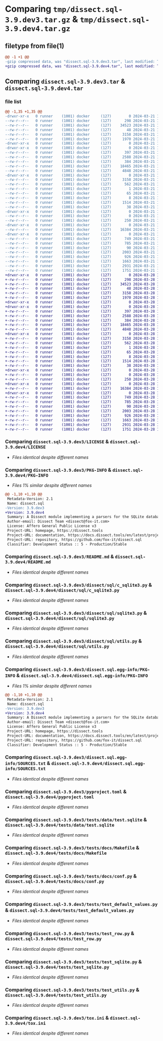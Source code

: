 # Comparing `tmp/dissect.sql-3.9.dev3.tar.gz` & `tmp/dissect.sql-3.9.dev4.tar.gz`

## filetype from file(1)

```diff
@@ -1 +1 @@
-gzip compressed data, was "dissect.sql-3.9.dev3.tar", last modified: Thu Mar 21 10:17:07 2024, max compression
+gzip compressed data, was "dissect.sql-3.9.dev4.tar", last modified: Thu Mar 28 17:22:34 2024, max compression
```

## Comparing `dissect.sql-3.9.dev3.tar` & `dissect.sql-3.9.dev4.tar`

### file list

```diff
@@ -1,35 +1,35 @@
-drwxr-xr-x   0 runner    (1001) docker     (127)        0 2024-03-21 10:17:07.675195 dissect.sql-3.9.dev3/
--rw-r--r--   0 runner    (1001) docker     (127)      298 2024-03-21 10:16:56.000000 dissect.sql-3.9.dev3/COPYRIGHT
--rw-r--r--   0 runner    (1001) docker     (127)    34523 2024-03-21 10:16:56.000000 dissect.sql-3.9.dev3/LICENSE
--rw-r--r--   0 runner    (1001) docker     (127)       48 2024-03-21 10:16:56.000000 dissect.sql-3.9.dev3/MANIFEST.in
--rw-r--r--   0 runner    (1001) docker     (127)     3158 2024-03-21 10:17:07.675195 dissect.sql-3.9.dev3/PKG-INFO
--rw-r--r--   0 runner    (1001) docker     (127)     1970 2024-03-21 10:16:56.000000 dissect.sql-3.9.dev3/README.md
-drwxr-xr-x   0 runner    (1001) docker     (127)        0 2024-03-21 10:17:07.671195 dissect.sql-3.9.dev3/dissect/
-drwxr-xr-x   0 runner    (1001) docker     (127)        0 2024-03-21 10:17:07.675195 dissect.sql-3.9.dev3/dissect/sql/
--rw-r--r--   0 runner    (1001) docker     (127)      397 2024-03-21 10:16:56.000000 dissect.sql-3.9.dev3/dissect/sql/__init__.py
--rw-r--r--   0 runner    (1001) docker     (127)     2588 2024-03-21 10:16:56.000000 dissect.sql-3.9.dev3/dissect/sql/c_sqlite3.py
--rw-r--r--   0 runner    (1001) docker     (127)      384 2024-03-21 10:16:56.000000 dissect.sql-3.9.dev3/dissect/sql/exceptions.py
--rw-r--r--   0 runner    (1001) docker     (127)    18465 2024-03-21 10:16:56.000000 dissect.sql-3.9.dev3/dissect/sql/sqlite3.py
--rw-r--r--   0 runner    (1001) docker     (127)     4848 2024-03-21 10:16:56.000000 dissect.sql-3.9.dev3/dissect/sql/utils.py
-drwxr-xr-x   0 runner    (1001) docker     (127)        0 2024-03-21 10:17:07.675195 dissect.sql-3.9.dev3/dissect.sql.egg-info/
--rw-r--r--   0 runner    (1001) docker     (127)     3158 2024-03-21 10:17:07.000000 dissect.sql-3.9.dev3/dissect.sql.egg-info/PKG-INFO
--rw-r--r--   0 runner    (1001) docker     (127)      562 2024-03-21 10:17:07.000000 dissect.sql-3.9.dev3/dissect.sql.egg-info/SOURCES.txt
--rw-r--r--   0 runner    (1001) docker     (127)        1 2024-03-21 10:17:07.000000 dissect.sql-3.9.dev3/dissect.sql.egg-info/dependency_links.txt
--rw-r--r--   0 runner    (1001) docker     (127)       65 2024-03-21 10:17:07.000000 dissect.sql-3.9.dev3/dissect.sql.egg-info/requires.txt
--rw-r--r--   0 runner    (1001) docker     (127)        8 2024-03-21 10:17:07.000000 dissect.sql-3.9.dev3/dissect.sql.egg-info/top_level.txt
--rw-r--r--   0 runner    (1001) docker     (127)     1514 2024-03-21 10:17:02.000000 dissect.sql-3.9.dev3/pyproject.toml
--rw-r--r--   0 runner    (1001) docker     (127)       38 2024-03-21 10:17:07.675195 dissect.sql-3.9.dev3/setup.cfg
-drwxr-xr-x   0 runner    (1001) docker     (127)        0 2024-03-21 10:17:07.675195 dissect.sql-3.9.dev3/tests/
--rw-r--r--   0 runner    (1001) docker     (127)        0 2024-03-21 10:16:56.000000 dissect.sql-3.9.dev3/tests/__init__.py
--rw-r--r--   0 runner    (1001) docker     (127)      250 2024-03-21 10:16:56.000000 dissect.sql-3.9.dev3/tests/conftest.py
-drwxr-xr-x   0 runner    (1001) docker     (127)        0 2024-03-21 10:17:07.675195 dissect.sql-3.9.dev3/tests/data/
--rw-r--r--   0 runner    (1001) docker     (127)    16384 2024-03-21 10:16:56.000000 dissect.sql-3.9.dev3/tests/data/test.sqlite
-drwxr-xr-x   0 runner    (1001) docker     (127)        0 2024-03-21 10:17:07.675195 dissect.sql-3.9.dev3/tests/docs/
--rw-r--r--   0 runner    (1001) docker     (127)      749 2024-03-21 10:16:56.000000 dissect.sql-3.9.dev3/tests/docs/Makefile
--rw-r--r--   0 runner    (1001) docker     (127)      785 2024-03-21 10:16:56.000000 dissect.sql-3.9.dev3/tests/docs/conf.py
--rw-r--r--   0 runner    (1001) docker     (127)       90 2024-03-21 10:16:56.000000 dissect.sql-3.9.dev3/tests/docs/index.rst
--rw-r--r--   0 runner    (1001) docker     (127)     2003 2024-03-21 10:16:56.000000 dissect.sql-3.9.dev3/tests/test_default_values.py
--rw-r--r--   0 runner    (1001) docker     (127)      926 2024-03-21 10:16:56.000000 dissect.sql-3.9.dev3/tests/test_row.py
--rw-r--r--   0 runner    (1001) docker     (127)     1663 2024-03-21 10:16:56.000000 dissect.sql-3.9.dev3/tests/test_sqlite.py
--rw-r--r--   0 runner    (1001) docker     (127)     2931 2024-03-21 10:16:56.000000 dissect.sql-3.9.dev3/tests/test_utils.py
--rw-r--r--   0 runner    (1001) docker     (127)     1751 2024-03-21 10:16:56.000000 dissect.sql-3.9.dev3/tox.ini
+drwxr-xr-x   0 runner    (1001) docker     (127)        0 2024-03-28 17:22:34.969449 dissect.sql-3.9.dev4/
+-rw-r--r--   0 runner    (1001) docker     (127)      298 2024-03-28 17:22:26.000000 dissect.sql-3.9.dev4/COPYRIGHT
+-rw-r--r--   0 runner    (1001) docker     (127)    34523 2024-03-28 17:22:26.000000 dissect.sql-3.9.dev4/LICENSE
+-rw-r--r--   0 runner    (1001) docker     (127)       48 2024-03-28 17:22:26.000000 dissect.sql-3.9.dev4/MANIFEST.in
+-rw-r--r--   0 runner    (1001) docker     (127)     3158 2024-03-28 17:22:34.969449 dissect.sql-3.9.dev4/PKG-INFO
+-rw-r--r--   0 runner    (1001) docker     (127)     1970 2024-03-28 17:22:26.000000 dissect.sql-3.9.dev4/README.md
+drwxr-xr-x   0 runner    (1001) docker     (127)        0 2024-03-28 17:22:34.961449 dissect.sql-3.9.dev4/dissect/
+drwxr-xr-x   0 runner    (1001) docker     (127)        0 2024-03-28 17:22:34.965449 dissect.sql-3.9.dev4/dissect/sql/
+-rw-r--r--   0 runner    (1001) docker     (127)      397 2024-03-28 17:22:26.000000 dissect.sql-3.9.dev4/dissect/sql/__init__.py
+-rw-r--r--   0 runner    (1001) docker     (127)     2588 2024-03-28 17:22:26.000000 dissect.sql-3.9.dev4/dissect/sql/c_sqlite3.py
+-rw-r--r--   0 runner    (1001) docker     (127)      384 2024-03-28 17:22:26.000000 dissect.sql-3.9.dev4/dissect/sql/exceptions.py
+-rw-r--r--   0 runner    (1001) docker     (127)    18465 2024-03-28 17:22:26.000000 dissect.sql-3.9.dev4/dissect/sql/sqlite3.py
+-rw-r--r--   0 runner    (1001) docker     (127)     4848 2024-03-28 17:22:26.000000 dissect.sql-3.9.dev4/dissect/sql/utils.py
+drwxr-xr-x   0 runner    (1001) docker     (127)        0 2024-03-28 17:22:34.969449 dissect.sql-3.9.dev4/dissect.sql.egg-info/
+-rw-r--r--   0 runner    (1001) docker     (127)     3158 2024-03-28 17:22:34.000000 dissect.sql-3.9.dev4/dissect.sql.egg-info/PKG-INFO
+-rw-r--r--   0 runner    (1001) docker     (127)      562 2024-03-28 17:22:34.000000 dissect.sql-3.9.dev4/dissect.sql.egg-info/SOURCES.txt
+-rw-r--r--   0 runner    (1001) docker     (127)        1 2024-03-28 17:22:34.000000 dissect.sql-3.9.dev4/dissect.sql.egg-info/dependency_links.txt
+-rw-r--r--   0 runner    (1001) docker     (127)       65 2024-03-28 17:22:34.000000 dissect.sql-3.9.dev4/dissect.sql.egg-info/requires.txt
+-rw-r--r--   0 runner    (1001) docker     (127)        8 2024-03-28 17:22:34.000000 dissect.sql-3.9.dev4/dissect.sql.egg-info/top_level.txt
+-rw-r--r--   0 runner    (1001) docker     (127)     1514 2024-03-28 17:22:30.000000 dissect.sql-3.9.dev4/pyproject.toml
+-rw-r--r--   0 runner    (1001) docker     (127)       38 2024-03-28 17:22:34.969449 dissect.sql-3.9.dev4/setup.cfg
+drwxr-xr-x   0 runner    (1001) docker     (127)        0 2024-03-28 17:22:34.965449 dissect.sql-3.9.dev4/tests/
+-rw-r--r--   0 runner    (1001) docker     (127)        0 2024-03-28 17:22:26.000000 dissect.sql-3.9.dev4/tests/__init__.py
+-rw-r--r--   0 runner    (1001) docker     (127)      250 2024-03-28 17:22:26.000000 dissect.sql-3.9.dev4/tests/conftest.py
+drwxr-xr-x   0 runner    (1001) docker     (127)        0 2024-03-28 17:22:34.965449 dissect.sql-3.9.dev4/tests/data/
+-rw-r--r--   0 runner    (1001) docker     (127)    16384 2024-03-28 17:22:26.000000 dissect.sql-3.9.dev4/tests/data/test.sqlite
+drwxr-xr-x   0 runner    (1001) docker     (127)        0 2024-03-28 17:22:34.965449 dissect.sql-3.9.dev4/tests/docs/
+-rw-r--r--   0 runner    (1001) docker     (127)      749 2024-03-28 17:22:26.000000 dissect.sql-3.9.dev4/tests/docs/Makefile
+-rw-r--r--   0 runner    (1001) docker     (127)      785 2024-03-28 17:22:26.000000 dissect.sql-3.9.dev4/tests/docs/conf.py
+-rw-r--r--   0 runner    (1001) docker     (127)       90 2024-03-28 17:22:26.000000 dissect.sql-3.9.dev4/tests/docs/index.rst
+-rw-r--r--   0 runner    (1001) docker     (127)     2003 2024-03-28 17:22:26.000000 dissect.sql-3.9.dev4/tests/test_default_values.py
+-rw-r--r--   0 runner    (1001) docker     (127)      926 2024-03-28 17:22:26.000000 dissect.sql-3.9.dev4/tests/test_row.py
+-rw-r--r--   0 runner    (1001) docker     (127)     1663 2024-03-28 17:22:26.000000 dissect.sql-3.9.dev4/tests/test_sqlite.py
+-rw-r--r--   0 runner    (1001) docker     (127)     2931 2024-03-28 17:22:26.000000 dissect.sql-3.9.dev4/tests/test_utils.py
+-rw-r--r--   0 runner    (1001) docker     (127)     1751 2024-03-28 17:22:26.000000 dissect.sql-3.9.dev4/tox.ini
```

### Comparing `dissect.sql-3.9.dev3/LICENSE` & `dissect.sql-3.9.dev4/LICENSE`

 * *Files identical despite different names*

### Comparing `dissect.sql-3.9.dev3/PKG-INFO` & `dissect.sql-3.9.dev4/PKG-INFO`

 * *Files 1% similar despite different names*

```diff
@@ -1,10 +1,10 @@
 Metadata-Version: 2.1
 Name: dissect.sql
-Version: 3.9.dev3
+Version: 3.9.dev4
 Summary: A Dissect module implementing a parsers for the SQLite database file format, commonly used by applications to store configuration data
 Author-email: Dissect Team <dissect@fox-it.com>
 License: Affero General Public License v3
 Project-URL: homepage, https://dissect.tools
 Project-URL: documentation, https://docs.dissect.tools/en/latest/projects/dissect.sql
 Project-URL: repository, https://github.com/fox-it/dissect.sql
 Classifier: Development Status :: 5 - Production/Stable
```

### Comparing `dissect.sql-3.9.dev3/README.md` & `dissect.sql-3.9.dev4/README.md`

 * *Files identical despite different names*

### Comparing `dissect.sql-3.9.dev3/dissect/sql/c_sqlite3.py` & `dissect.sql-3.9.dev4/dissect/sql/c_sqlite3.py`

 * *Files identical despite different names*

### Comparing `dissect.sql-3.9.dev3/dissect/sql/sqlite3.py` & `dissect.sql-3.9.dev4/dissect/sql/sqlite3.py`

 * *Files identical despite different names*

### Comparing `dissect.sql-3.9.dev3/dissect/sql/utils.py` & `dissect.sql-3.9.dev4/dissect/sql/utils.py`

 * *Files identical despite different names*

### Comparing `dissect.sql-3.9.dev3/dissect.sql.egg-info/PKG-INFO` & `dissect.sql-3.9.dev4/dissect.sql.egg-info/PKG-INFO`

 * *Files 1% similar despite different names*

```diff
@@ -1,10 +1,10 @@
 Metadata-Version: 2.1
 Name: dissect.sql
-Version: 3.9.dev3
+Version: 3.9.dev4
 Summary: A Dissect module implementing a parsers for the SQLite database file format, commonly used by applications to store configuration data
 Author-email: Dissect Team <dissect@fox-it.com>
 License: Affero General Public License v3
 Project-URL: homepage, https://dissect.tools
 Project-URL: documentation, https://docs.dissect.tools/en/latest/projects/dissect.sql
 Project-URL: repository, https://github.com/fox-it/dissect.sql
 Classifier: Development Status :: 5 - Production/Stable
```

### Comparing `dissect.sql-3.9.dev3/dissect.sql.egg-info/SOURCES.txt` & `dissect.sql-3.9.dev4/dissect.sql.egg-info/SOURCES.txt`

 * *Files identical despite different names*

### Comparing `dissect.sql-3.9.dev3/pyproject.toml` & `dissect.sql-3.9.dev4/pyproject.toml`

 * *Files identical despite different names*

### Comparing `dissect.sql-3.9.dev3/tests/data/test.sqlite` & `dissect.sql-3.9.dev4/tests/data/test.sqlite`

 * *Files identical despite different names*

### Comparing `dissect.sql-3.9.dev3/tests/docs/Makefile` & `dissect.sql-3.9.dev4/tests/docs/Makefile`

 * *Files identical despite different names*

### Comparing `dissect.sql-3.9.dev3/tests/docs/conf.py` & `dissect.sql-3.9.dev4/tests/docs/conf.py`

 * *Files identical despite different names*

### Comparing `dissect.sql-3.9.dev3/tests/test_default_values.py` & `dissect.sql-3.9.dev4/tests/test_default_values.py`

 * *Files identical despite different names*

### Comparing `dissect.sql-3.9.dev3/tests/test_row.py` & `dissect.sql-3.9.dev4/tests/test_row.py`

 * *Files identical despite different names*

### Comparing `dissect.sql-3.9.dev3/tests/test_sqlite.py` & `dissect.sql-3.9.dev4/tests/test_sqlite.py`

 * *Files identical despite different names*

### Comparing `dissect.sql-3.9.dev3/tests/test_utils.py` & `dissect.sql-3.9.dev4/tests/test_utils.py`

 * *Files identical despite different names*

### Comparing `dissect.sql-3.9.dev3/tox.ini` & `dissect.sql-3.9.dev4/tox.ini`

 * *Files identical despite different names*

